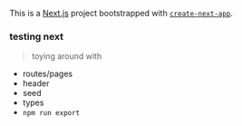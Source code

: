 This is a [Next.js](https://nextjs.org/) project bootstrapped with [`create-next-app`](https://github.com/vercel/next.js/tree/canary/packages/create-next-app).

### testing next

>toying around with

* routes/pages
* header
* seed
* types
* `npm run export`